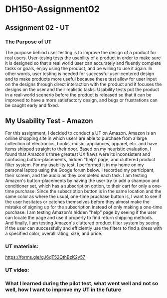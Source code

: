 # DH150-Assignment02

## Assignment 02 - UT

### The Purpose of UT
The purpose behind user testing is to improve the design of a product for real users. 
User-tesing tests the usability of a product in order to make sure it is designed so that a real world user 
can accurately and fluently complete tasks or goals, enjoy using the product, and be willing to use it again.
In other words, user testing is needed for successful user-centered design and to make products more useful 
because these test allow for user input on the designs through direct interaction with the product and it focuses 
the designs on the user and their realistic tasks. Usability tests put the product in a real-world scenerio before
the product is released so that it can be improved to have a more satisfactory design, and bugs or frustrations can 
be caught early and fixed. 

## My Usability Test - Amazon
For this assignment, I decided to conduct a UT on Amazon. Amazon is an online shopping site in which users are able to purchase from a large collection of electronics, books, music, appliances, apparel, etc. and have items shipped straight to their door. 
Based on my heuristic evaluation, I found that Amazon's three greatest UX flaws were its inconsistent and confusing button-placements,
hidden "help" page, and cluttered product filter system. For my usability test, I performed it in my home on my personal laptop using the Googe forum below. I recorded my participant, their screen, and the audio as they completed each task. 
I am testing Amazon's button-placements by having the user try to add a shampoo and conditioner set, which has a subscription option, to their cart for only a one-time purchase. Since the subscription button is in the same location and the same color as where the usual, one-time pruchase button is, I want to see if the user hesitates or catches themselves before they almost make the mistake of signing up for the subscription instead of only making a one-time purchase. I am testing Amazon's hidden "help" page by seeing if the user 
can locate the page and use it properly to find return shipping methods. And finally, I am testing Amazon's 
cluttered product filter system by seeing if the user can successfully and efficiently use the filters 
to find a dress with a specified color, overall rating, size, and price.

### UT materials:
https://forms.gle/gJ6qT52QthBzK2y57

### UT video:
### What I learned during the pilot test, what went well and not so well, how I want to improve my UT in the future
